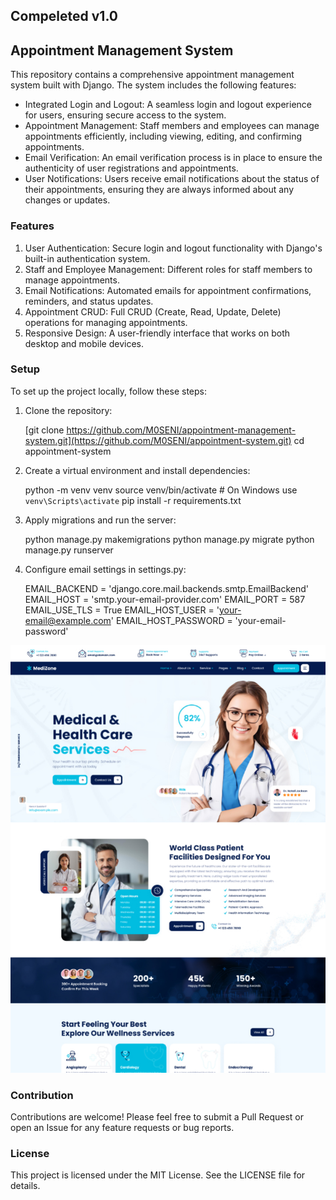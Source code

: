 ## Compeleted v1.0
## Appointment Management System

This repository contains a comprehensive appointment management system built with Django. The system includes the following features:

- Integrated Login and Logout: A seamless login and logout experience for users, ensuring secure access to the system.
- Appointment Management: Staff members and employees can manage appointments efficiently, including viewing, editing, and confirming appointments.
- Email Verification: An email verification process is in place to ensure the authenticity of user registrations and appointments.
- User Notifications: Users receive email notifications about the status of their appointments, ensuring they are always informed about any changes or updates.

### Features

1. User Authentication: Secure login and logout functionality with Django's built-in authentication system.
2. Staff and Employee Management: Different roles for staff members to manage appointments.
3. Email Notifications: Automated emails for appointment confirmations, reminders, and status updates.
4. Appointment CRUD: Full CRUD (Create, Read, Update, Delete) operations for managing appointments.
5. Responsive Design: A user-friendly interface that works on both desktop and mobile devices.

### Setup

To set up the project locally, follow these steps:

1. Clone the repository:
  
   [git clone https://github.com/M0SENI/appointment-management-system.git](https://github.com/M0SENI/appointment-system.git)
   cd appointment-system
   
2. Create a virtual environment and install dependencies:
  
   python -m venv venv
   source venv/bin/activate  # On Windows use `venv\Scripts\activate`
   pip install -r requirements.txt
   
3. Apply migrations and run the server:
  
   python manage.py makemigrations
   python manage.py migrate
   python manage.py runserver
   
4. Configure email settings in settings.py:
  
   EMAIL_BACKEND = 'django.core.mail.backends.smtp.EmailBackend'
   EMAIL_HOST = 'smtp.your-email-provider.com'
   EMAIL_PORT = 587
   EMAIL_USE_TLS = True
   EMAIL_HOST_USER = 'your-email@example.com'
   EMAIL_HOST_PASSWORD = 'your-email-password'

![image alt](https://github.com/M0SENI/appointment-system/blob/main/screen.jpg)
   
### Contribution

Contributions are welcome! Please feel free to submit a Pull Request or open an Issue for any feature requests or bug reports.

### License

This project is licensed under the MIT License. See the LICENSE file for details.


